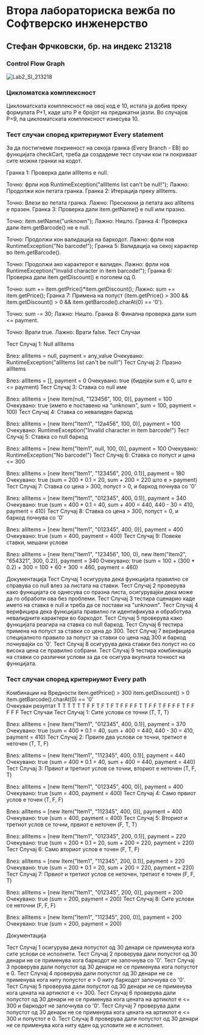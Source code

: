 # Втора лабораториска вежба по Софтверско инженерство

## Стефан Фрчковски, бр. на индекс 213218

###  Control Flow Graph

![Lab2_SI_213218](https://github.com/Mustangman213/SI_2024_lab2_213218/assets/163764973/18f8c9f4-95f7-4463-9306-ff17b4697420)

### Цикломатска комплексност

Цикломатската комплексност на овој код е 10, истата ја добив преку формулата P+1, каде што P е бројот на предикатни јазли. Во случајoв P=9, па цикломатската комплексност изнесува 10.

### Тест случаи според критериумот  Every statement 

За да постигнеме покриеност на секоја гранка (Every Branch - EB) во функцијата checkCart, треба да создадеме тест случаи кои ги покриваат сите можни гранки на кодот. 

Гранка 1: Проверка дали allItems е null.

Точно: фрли нов RuntimeException("allItems list can't be null!");
Лажно: Продолжи кон петата гранка.
Гранка 2: Итерација преку allItems.

Точно: Влези во петата гранка.
Лажно: Прескокни ја петата ако allItems е празен.
Гранка 3: Проверка дали item.getName() е null или празно.

Точно: item.setName("unknown");
Лажно: Ништо.
Гранка 4: Проверка дали item.getBarcode() не е null.

Точно: Продолжи кон валидација на баркодот.
Лажно: фрли нов RuntimeException("No barcode!");
Гранка 5: Валидација на секој карактер во item.getBarcode().

Точно: Продолжи ако карактерот е валиден.
Лажно: фрли нов RuntimeException("Invalid character in item barcode!");
Гранка 6: Проверка дали item.getDiscount() е поголем од 0.

Точно: sum += item.getPrice()*item.getDiscount();
Лажно: sum += item.getPrice();
Гранка 7: Примена на попуст (item.getPrice() > 300 && item.getDiscount() > 0 && item.getBarcode().charAt(0) == '0').

Точно: sum -= 30;
Лажно: Ништо.
Гранка 8: Финална проверка дали sum <= payment.

Точно: Врати true.
Лажно: Врати false.
Тест Случаи

Тест Случај 1: Null allItems

Влез: allItems = null, payment = any_value
Очекувано: RuntimeException("allItems list can't be null!")
Тест Случај 2: Празно allItems

Влез: allItems = [], payment = 0
Очекувано: true (бидејќи sum е 0, што е <= payment)
Тест Случај 3: Ставка со null име

Влез: allItems = [new Item(null, "123456", 100, 0)], payment = 100
Очекувано: true (името е поставено на "unknown", sum = 100, payment = 100)
Тест Случај 4: Ставка со невалиден баркод

Влез: allItems = [new Item("Item1", "12a456", 100, 0)], payment = 100
Очекувано: RuntimeException("Invalid character in item barcode!")
Тест Случај 5: Ставка со null баркод

Влез: allItems = [new Item("Item1", null, 100, 0)], payment = 100
Очекувано: RuntimeException("No barcode!")
Тест Случај 6: Ставка со попуст и цена <= 300

Влез: allItems = [new Item("Item1", "123456", 200, 0.1)], payment = 180
Очекувано: true (sum = 200 * 0.1 = 20, sum + 200 = 220 што е > payment)
Тест Случај 7: Ставка со цена > 300, попуст > 0, и баркод почнува со '0'

Влез: allItems = [new Item("Item1", "012345", 400, 0.1)], payment = 340
Очекувано: true (sum = 400 * 0.1 = 40, sum + 400 = 440, 440 - 30 = 410, payment = 410)
Тест Случај 8: Ставка со цена > 300, попуст = 0, и баркод почнува со '0'

Влез: allItems = [new Item("Item1", "012345", 400, 0)], payment = 400
Очекувано: true (sum = 400, payment = 400)
Тест Случај 9: Повеќе ставки, мешани услови

Влез: allItems = [new Item("Item1", "123456", 100, 0), new Item("Item2", "654321", 300, 0.2)], payment = 340
Очекувано: true (sum = 100 + (300 * 0.2) + 300 = 100 + 60 + 300 = 460, payment = 460)

Документација
Тест Случај 1 осигурува дека функцијата правилно се справува со null влез за листата на ставки.
Тест Случај 2 проверува како функцијата се однесува со празна листа, осигурувајќи дека може да го обработи ова без проблеми.
Тест Случај 3 тестира сценарио каде името на ставка е null и треба да се постави на "unknown".
Тест Случај 4 верифицира дека функцијата правилно ги идентификува и обработува невалидните карактери во баркодот.
Тест Случај 5 проверува како функцијата реагира на ставка со null баркод.
Тест Случај 6 тестира примена на попуст за ставки со цена до 300.
Тест Случај 7 верифицира специјалното правило за попуст за ставки со цена над 300 и баркод почнувајќи со '0'.
Тест Случај 8 осигурува дека ставки без попуст но со висока цена се правилно собрани.
Тест Случај 9 тестира комбинација на ставки со различни услови за да се осигура вкупната точност на функцијата.

### Тест случаи според критериумот Every path

Комбинации на Вредности
item.getPrice() > 300	item.getDiscount() > 0	item.getBarcode().charAt(0) == '0'	
Очекуван резултат
T	T	T	T
T	T	F	F
T	F	T	F
T	F	F	F
F	T	T	F
F	T	F	F
F	F	T	F
F	F	F	F
Тест Случаи
Тест Случај 1: Сите услови се точни (T, T, T)

Влез: allItems = [new Item("Item1", "012345", 400, 0.1)], payment = 370
Очекувано: true (sum = 400 * 0.1 = 40, sum + 400 = 440, 440 - 30 = 410, payment = 410)
Тест Случај 2: Првите два услови се точни, третиот е неточен (T, T, F)

Влез: allItems = [new Item("Item1", "112345", 400, 0.1)], payment = 440
Очекувано: true (sum = 400 * 0.1 = 40, sum + 400 = 440, payment = 440)
Тест Случај 3: Првиот и третиот услов се точни, вториот е неточен (T, F, T)

Влез: allItems = [new Item("Item1", "012345", 400, 0)], payment = 400
Очекувано: true (sum = 400, payment = 400)
Тест Случај 4: Само првиот услов е точен (T, F, F)

Влез: allItems = [new Item("Item1", "112345", 400, 0)], payment = 400
Очекувано: true (sum = 400, payment = 400)
Тест Случај 5: Вториот и третиот услов се точни, првиот е неточен (F, T, T)

Влез: allItems = [new Item("Item1", "012345", 200, 0.1)], payment = 220
Очекувано: true (sum = 200 * 0.1 = 20, sum + 200 = 220, payment = 220)
Тест Случај 6: Само вториот услов е точен (F, T, F)

Влез: allItems = [new Item("Item1", "112345", 200, 0.1)], payment = 220
Очекувано: true (sum = 200 * 0.1 = 20, sum + 200 = 220, payment = 220)
Тест Случај 7: Првиот и третиот услов се неточен, третиот е точен (F, F, T)

Влез: allItems = [new Item("Item1", "012345", 200, 0)], payment = 200
Очекувано: true (sum = 200, payment = 200)
Тест Случај 8: Сите услови се неточни (F, F, F)

Влез: allItems = [new Item("Item1", "112345", 200, 0)], payment = 200
Очекувано: true (sum = 200, payment = 200)

Документација

Тест Случај 1 осигурува дека попустот од 30 денари се применува кога сите услови се исполнети.
Тест Случај 2 проверува дали попустот од 30 денари не се применува кога баркодот не започнува со '0'.
Тест Случај 3 проверува дали попустот од 30 денари не се применува кога попустот е 0.
Тест Случај 4 проверува дали попустот од 30 денари не се применува кога ниту попустот е > 0 ниту баркодот започнува со '0'.
Тест Случај 5 проверува дали попустот од 30 денари не се применува кога цената на артиклот е <= 300.
Тест Случај 6 проверува дали попустот од 30 денари не се применува кога цената на артиклот е <= 300 и баркодот не започнува со '0'.
Тест Случај 7 проверува дали попустот од 30 денари не се применува кога цената на артиклот е <= 300 и попустот е 0.
Тест Случај 8 проверува дали попустот од 30 денари не се применува кога ниту еден од условите не е исполнет.


